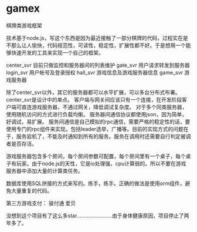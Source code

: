 # gamex
棋牌类游戏框架

技术基于node.js，写这个东西是因为最近接触了一部分棋牌的代码，过程实在是不那么让人愉快，代码规范性，可读性，稳定性，扩展性都不好。于是想用一个能够快速开发的工具来实现一个自己的框架。

center_svr  目前只做监控和服务器间的列表维护
gate_svr    用户请求转发到服务器
login_svr   用户帐号及登录授权
hall_svr    游戏信息及游戏服务器信息
game_svr    游戏服务器

除了center_svr以外，其它的服务器都可以水平扩展，可以多台分布式布署。center_svr是设计中的单点。
客户端与网关间应该只有一个连接，在开发阶段客户端可直连游戏服务器，不通过网关，降低调试复杂度。
对于多个同类服务器，使用随机访问的方式进行负载均衡。
服务器间通信协议都使用json，因为简单，好调试，易扩展。
服务间通信是自己模拟的rpc通信，需要严格的稳定性的话，要使用专门的rpc组件来实现。包括leader选举，广播等。目前的实现方式的问题在于，服务宕机了，不能及时通知到所有的服务。服务在调用时还需要自行判定被调者是否存活。

游戏服务器包含多个房间，每个房间参数可配置，每个房间里有一个桌子，每个桌子有玩家。由于node.js的天性，它是io处理强，cpu计算弱的。所以不要在游戏服务器中添加大量的计算类任务。

数据库使用SQL拼接的方式来写的。练手，练手。正确的做法是使用orm组件，避免大量重复的代码。

第三方游戏支付：
骏付通
爱贝

没想到这个项目有了这么多star……………………由于身体健康原因，项目停止了两年多了。

